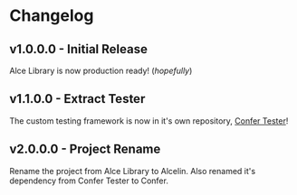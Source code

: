 # Changelog
## v1.0.0.0 - Initial Release
Alce Library is now production ready! (*hopefully*)

## v1.1.0.0 - Extract Tester
The custom testing framework is now in it's own repository, [Confer Tester](https://github.com/anstropleuton/confer)!

## v2.0.0.0 - Project Rename
Rename the project from Alce Library to Alcelin.
Also renamed it's dependency from Confer Tester to Confer.
